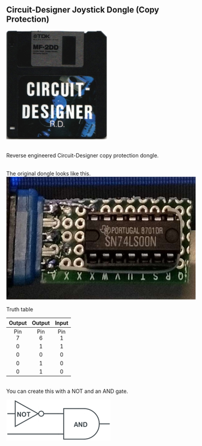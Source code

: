 ## Circuit-Designer Joystick Dongle (Copy Protection)


![Circuit-Designer.](https://raw.githubusercontent.com/LarsThe18Th/Small-Projects/refs/heads/master/MSX/Hardware/Circuit-Designer_JoyDongle/CD_front.jpg)

<br>  
Reverse engineered Circuit-Designer copy protection dongle.
<br>
<br>  

The original dongle looks like this.
![The original dongle looks like this.](https://raw.githubusercontent.com/LarsThe18Th/Small-Projects/refs/heads/master/MSX/Hardware/Circuit-Designer_JoyDongle/Original_Dongle.jpg)

Truth table  

| Output | Output | Input |  
| :------------: | :------------: | :------------:|
| Pin<br> 7 | Pin<br> 6 | Pin<br> 1 | 
| 0 | 1 | 1 | 
| 0 | 0 | 0 | 
| 0 | 1 | 0 | 
| 0 | 1 | 0 |  

<br> 
You can create this with a NOT and an AND gate.  

![You can create this with a NOT and an AND gate.](https://raw.githubusercontent.com/LarsThe18Th/Small-Projects/refs/heads/master/MSX/Hardware/Circuit-Designer_JoyDongle/notand.png)